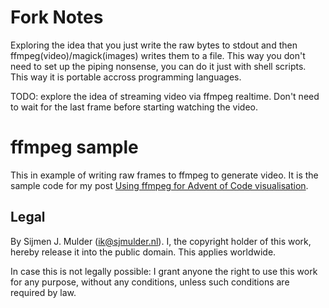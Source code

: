 Fork Notes
============
Exploring the idea that you just write the raw bytes to stdout and then ffmpeg(video)/magick(images) writes them to a file. This way you don't need to set up the piping nonsense, you can do it just with shell scripts. This way it is portable accross programming languages.

TODO: explore the idea of streaming video via ffmpeg realtime. Don't need to wait for the last frame before starting watching the video.


ffmpeg sample
=============
This in example of writing raw frames to ffmpeg to generate video. It
is the sample code for my post
[Using ffmpeg for Advent of Code visualisation](https://sjmulder.nl/2022/aoc-ffmpeg.html).

Legal
-----
By Sijmen J. Mulder (ik@sjmulder.nl). I, the copyright holder of this
work, hereby release it into the public domain. This applies worldwide.

In case this is not legally possible: I grant anyone the right to use
this work for any purpose, without any conditions, unless such
conditions are required by law.
